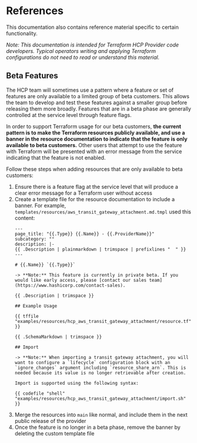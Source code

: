 # References

This documentation also contains reference material specific to certain functionality.

_Note: This documentation is intended for Terraform HCP Provider code developers. Typical operators writing and applying Terraform configurations do not need to read or understand this material._

## Beta Features

The HCP team will sometimes use a pattern where a feature or set of features are only available to a limited group of beta customers. This allows the team to develop and test these features against a smaller group before releasing them more broadly. Features that are in a beta phase are generally controlled at the service level through feature flags.

In order to support Terraform usage for our beta customers, **the current pattern is to make the Terraform resources publicly available, and use a banner in the resource documentation to indicate that the feature is only available to beta customers.** Other users that attempt to use the feature with Terraform will be presented with an error message from the service indicating that the feature is not enabled.

Follow these steps when adding resources that are only available to beta customers:
1. Ensure there is a feature flag at the service level that will produce a clear error message for a Terraform user without access
1. Create a template file for the resource documentation to include a banner. For example, `templates/resources/aws_transit_gateway_attachment.md.tmpl` used this content:
    ```
    ---
    page_title: "{{.Type}} {{.Name}} - {{.ProviderName}}"
    subcategory: ""
    description: |-
    {{ .Description | plainmarkdown | trimspace | prefixlines "  " }}
    ---

    # {{.Name}} `{{.Type}}`

    -> **Note:** This feature is currently in private beta. If you would like early access, please [contact our sales team](https://www.hashicorp.com/contact-sales).

    {{ .Description | trimspace }}

    ## Example Usage

    {{ tffile "examples/resources/hcp_aws_transit_gateway_attachment/resource.tf" }}

    {{ .SchemaMarkdown | trimspace }}

    ## Import

    -> **Note:** When importing a transit gateway attachment, you will want to configure a `lifecycle` configuration block with an `ignore_changes` argument including `resource_share_arn`. This is needed because its value is no longer retrievable after creation.

    Import is supported using the following syntax:

    {{ codefile "shell" "examples/resources/hcp_aws_transit_gateway_attachment/import.sh" }}

    ```
1. Merge the resources into `main` like normal, and include them in the next public release of the provider
1. Once the feature is no longer in a beta phase, remove the banner by deleting the custom template file
